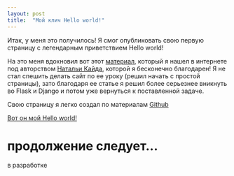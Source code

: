```yaml
---
layout: post
title:  "Мой клич Hello world!"
---
```

 Итак, у меня это получилось! Я смог опубликовать свою первую страницу с легендарным приветствием Hello world!

На это меня вдохновил вот этот [материал](https://proglib.io/p/flask-za-chas-chast-1-sozdaem-adaptivnyy-sayt-dlya-github-pages-2022-06-20), 
который я нашел в интернете под авторством  [Натальи Кайда](https://github.com/natkaida), которой я бесконечно благодарен!
Я не стал спешить делать сайт по ее уроку (решил начать с простой страницы), зато благодаря ее статье я решил более серьезнее вникнуть во Flask и Django и потом уже вернуться к поставленной задаче. 

Свою страницу я легко создал по материалам [Github](https://pages.github.com/)

[Вот он мой Hello world!](https://uzundemir.github.io/my_site/)


# продолжение следует... 

в разработке
